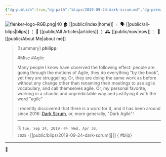 ```yaml
---
{"dg-publish":true,"dg-path":"blips/2019-09-24-dark-scrum.md","dg-permalink":"2019/09/24/dark-scrum/","permalink":"/2019/09/24/dark-scrum/","title":"philipp @ 2019-09-24"}
---
```



<div class="transclusion internal-embed is-loaded"><div class="markdown-embed">




![flenker-logo-RGB.png|40](/img/user/attachments/flenker-logo-RGB.png)
🏠 [[public/Index\|home]]  ⋮ 🗣️ [[public/all-blips\|blips]] ⋮  📝 [[public/All Articles\|articles]]  ⋮ 🕰️ [[public/now\|now]] ⋮ 🪪 [[public/About Me\|about me]]


</div></div>


> [!summary] **philipp**:
>
> #Misc #Agile
>
> Many people I know have observed the following effect: people are going through the motions of Agile, they do everything "by the book", yet they are struggeling. Or, they are doing the same work as before without any change other than renaming their meetings to use agile vocabulary, and call themselves agile. Or, my personal favorite, working in a chaotic and unpredictable way and justifying it with the word "agile"
>
> I recently discovered that there is a word for it, and it has been around since 2016: [Dark Scrum](https://ronjeffries.com/articles/016-09ff/defense/), or, more generally, "Dark Agile"!
> - - -
>
> 🗓️ <code>Tue, Sep 24, 2019</code>  · ✏️ <code> Wed, Apr 30, 2025</code>  · [[public/blips/2019-09-24-dark-scrum\|🔗]]
{ #blip}


- - -

 👾

